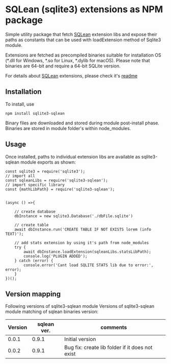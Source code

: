 # SQLean (sqlite3) extensions as NPM package
Simple utility package that fetch [SQLean](https://github.com/nalgeon/sqlean) extension libs and expose their paths as constants that can be used with loadExtension method of Sqlite3 module.

Extensions are fetched as precompiled binaries suitable for installation OS (*.dll for Windows, *.so for Linux, *.dylib for macOS). Please note that binaries are 64-bit and require a 64-bit SQLite version.

For details about [SQLean](https://github.com/nalgeon/sqlean) extensions, please check it's [readme](https://github.com/nalgeon/sqlean#readme)

## Installation
To install, use 
```
npm install sqlite3-sqlean
```
Binary files are downloaded and stored during module post-install phase. Binaries are stored in module folder's within node_modules.


## Usage
Once installed, paths to individual extension libs are available as sqlite3-sqlean module exports as shown: 

```
const sqlite3 = require('sqlite3');
// import all
const sqleanLibs = require('sqlite3-sqlean');
// import specific library
const {mathLibPath} = require('sqlite3-sqlean');


(async () =>{

    // create database
    dbInstance = new sqlite3.Database('./dbFile.sqlite')

    // create table
    await dbInstance.run('CREATE TABLE IF NOT EXISTS lorem (info TEXT)');

    // add stats extension by using it's path from node_modules
    try {
        await dbInstance.loadExtension(sqleanLibs.statsLibPath);
        console.log('PLUGIN ADDED');
    } catch (error) {
        console.error('Cant load SQLITE STATS lib due to error:', error);
    }
})();

```

## Version mapping
Following versions of sqlite3-sqlean module
Versions of sqlite3-sqlean module matching of sqlean binaries version:

Version | sqlean ver. | comments
--------- | ------------- | ----------
0.0.1 | 0.9.1 | Initial version
0.0.2 | 0.9.1 | Bug fix: create lib folder if it does not exist
